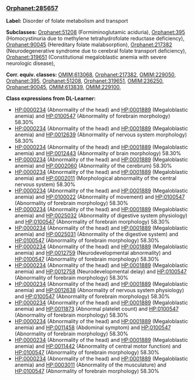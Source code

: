 
### [Orphanet:285657](http://www.orpha.net/ORDO/Orphanet_285657)
**Label:** Disorder of folate metabolism and transport

**Subclasses:** [Orphanet:51208](http://www.orpha.net/ORDO/Orphanet_51208) (Formiminoglutamic aciduria), [Orphanet:395](http://www.orpha.net/ORDO/Orphanet_395) (Homocystinuria due to methylene tetrahydrofolate reductase deficiency), [Orphanet:90045](http://www.orpha.net/ORDO/Orphanet_90045) (Hereditary folate malabsorption), [Orphanet:217382](http://www.orpha.net/ORDO/Orphanet_217382) (Neurodegenerative syndrome due to cerebral folate transport deficiency), [Orphanet:319651](http://www.orpha.net/ORDO/Orphanet_319651) (Constitutional megaloblastic anemia with severe neurologic disease), 

**Corr. equiv. classes:** [OMIM:613068](http://purl.obolibrary.org/obo/OMIM_613068), [Orphanet:217382](http://www.orpha.net/ORDO/Orphanet_217382), [OMIM:229050](http://purl.obolibrary.org/obo/OMIM_229050), [Orphanet:395](http://www.orpha.net/ORDO/Orphanet_395), [Orphanet:51208](http://www.orpha.net/ORDO/Orphanet_51208), [Orphanet:319651](http://www.orpha.net/ORDO/Orphanet_319651), [OMIM:236250](http://purl.obolibrary.org/obo/OMIM_236250), [Orphanet:90045](http://www.orpha.net/ORDO/Orphanet_90045), [OMIM:613839](http://purl.obolibrary.org/obo/OMIM_613839), [OMIM:229100](http://purl.obolibrary.org/obo/OMIM_229100), 

**Class expressions from DL-Learner:**

- [HP:0000234](http://purl.obolibrary.org/obo/HP_0000234) (Abnormality of the head) and [HP:0001889](http://purl.obolibrary.org/obo/HP_0001889) (Megaloblastic anemia) and [HP:0100547](http://purl.obolibrary.org/obo/HP_0100547) (Abnormality of forebrain morphology) 58.30%
- [HP:0000234](http://purl.obolibrary.org/obo/HP_0000234) (Abnormality of the head) and [HP:0001889](http://purl.obolibrary.org/obo/HP_0001889) (Megaloblastic anemia) and [HP:0012639](http://purl.obolibrary.org/obo/HP_0012639) (Abnormality of nervous system morphology) 58.30%
- [HP:0000234](http://purl.obolibrary.org/obo/HP_0000234) (Abnormality of the head) and [HP:0001889](http://purl.obolibrary.org/obo/HP_0001889) (Megaloblastic anemia) and [HP:0012443](http://purl.obolibrary.org/obo/HP_0012443) (Abnormality of brain morphology) 58.30%
- [HP:0000234](http://purl.obolibrary.org/obo/HP_0000234) (Abnormality of the head) and [HP:0001889](http://purl.obolibrary.org/obo/HP_0001889) (Megaloblastic anemia) and [HP:0002060](http://purl.obolibrary.org/obo/HP_0002060) (Abnormality of the cerebrum) 58.30%
- [HP:0000234](http://purl.obolibrary.org/obo/HP_0000234) (Abnormality of the head) and [HP:0001889](http://purl.obolibrary.org/obo/HP_0001889) (Megaloblastic anemia) and [HP:0002011](http://purl.obolibrary.org/obo/HP_0002011) (Morphological abnormality of the central nervous system) 58.30%
- [HP:0000234](http://purl.obolibrary.org/obo/HP_0000234) (Abnormality of the head) and [HP:0001889](http://purl.obolibrary.org/obo/HP_0001889) (Megaloblastic anemia) and [HP:0100022](http://purl.obolibrary.org/obo/HP_0100022) (Abnormality of movement) and [HP:0100547](http://purl.obolibrary.org/obo/HP_0100547) (Abnormality of forebrain morphology) 58.30%
- [HP:0000234](http://purl.obolibrary.org/obo/HP_0000234) (Abnormality of the head) and [HP:0001889](http://purl.obolibrary.org/obo/HP_0001889) (Megaloblastic anemia) and [HP:0025032](http://purl.obolibrary.org/obo/HP_0025032) (Abnormality of digestive system physiology) and [HP:0100547](http://purl.obolibrary.org/obo/HP_0100547) (Abnormality of forebrain morphology) 58.30%
- [HP:0000234](http://purl.obolibrary.org/obo/HP_0000234) (Abnormality of the head) and [HP:0001889](http://purl.obolibrary.org/obo/HP_0001889) (Megaloblastic anemia) and [HP:0025031](http://purl.obolibrary.org/obo/HP_0025031) (Abnormality of the digestive system) and [HP:0100547](http://purl.obolibrary.org/obo/HP_0100547) (Abnormality of forebrain morphology) 58.30%
- [HP:0000234](http://purl.obolibrary.org/obo/HP_0000234) (Abnormality of the head) and [HP:0001889](http://purl.obolibrary.org/obo/HP_0001889) (Megaloblastic anemia) and [HP:0012759](http://purl.obolibrary.org/obo/HP_0012759) (Neurodevelopmental abnormality) and [HP:0100547](http://purl.obolibrary.org/obo/HP_0100547) (Abnormality of forebrain morphology) 58.30%
- [HP:0000234](http://purl.obolibrary.org/obo/HP_0000234) (Abnormality of the head) and [HP:0001889](http://purl.obolibrary.org/obo/HP_0001889) (Megaloblastic anemia) and [HP:0012758](http://purl.obolibrary.org/obo/HP_0012758) (Neurodevelopmental delay) and [HP:0100547](http://purl.obolibrary.org/obo/HP_0100547) (Abnormality of forebrain morphology) 58.30%
- [HP:0000234](http://purl.obolibrary.org/obo/HP_0000234) (Abnormality of the head) and [HP:0001889](http://purl.obolibrary.org/obo/HP_0001889) (Megaloblastic anemia) and [HP:0012638](http://purl.obolibrary.org/obo/HP_0012638) (Abnormality of nervous system physiology) and [HP:0100547](http://purl.obolibrary.org/obo/HP_0100547) (Abnormality of forebrain morphology) 58.30%
- [HP:0000234](http://purl.obolibrary.org/obo/HP_0000234) (Abnormality of the head) and [HP:0001889](http://purl.obolibrary.org/obo/HP_0001889) (Megaloblastic anemia) and [HP:0011873](http://purl.obolibrary.org/obo/HP_0011873) (Abnormal platelet count) and [HP:0100547](http://purl.obolibrary.org/obo/HP_0100547) (Abnormality of forebrain morphology) 58.30%
- [HP:0000234](http://purl.obolibrary.org/obo/HP_0000234) (Abnormality of the head) and [HP:0001889](http://purl.obolibrary.org/obo/HP_0001889) (Megaloblastic anemia) and [HP:0011458](http://purl.obolibrary.org/obo/HP_0011458) (Abdominal symptom) and [HP:0100547](http://purl.obolibrary.org/obo/HP_0100547) (Abnormality of forebrain morphology) 58.30%
- [HP:0000234](http://purl.obolibrary.org/obo/HP_0000234) (Abnormality of the head) and [HP:0001889](http://purl.obolibrary.org/obo/HP_0001889) (Megaloblastic anemia) and [HP:0011442](http://purl.obolibrary.org/obo/HP_0011442) (Abnormality of central motor function) and [HP:0100547](http://purl.obolibrary.org/obo/HP_0100547) (Abnormality of forebrain morphology) 58.30%
- [HP:0000234](http://purl.obolibrary.org/obo/HP_0000234) (Abnormality of the head) and [HP:0001889](http://purl.obolibrary.org/obo/HP_0001889) (Megaloblastic anemia) and [HP:0003011](http://purl.obolibrary.org/obo/HP_0003011) (Abnormality of the musculature) and [HP:0100547](http://purl.obolibrary.org/obo/HP_0100547) (Abnormality of forebrain morphology) 58.30%


